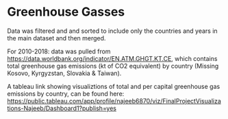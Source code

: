 # Greenhouse Gasses
Data was filtered and and sorted to include only the countries and years in the main dataset and then merged.

For 2010-2018: data was pulled from https://data.worldbank.org/indicator/EN.ATM.GHGT.KT.CE, which contains total greenhouse gas emissions (kt of CO2 equivalent) by country (Missing Kosovo, Kyrgyzstan, Slovakia & Taiwan).

A tableau link showing visualiztions of total and per capital greenhouse gas emissions by country, can be found here:
https://public.tableau.com/app/profile/najeeb6870/viz/FinalProjectVisualizations-Najeeb/Dashboard1?publish=yes
